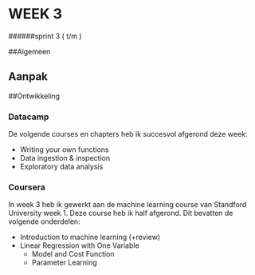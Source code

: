# WEEK 3

######sprint 3 ( t/m )

##Algemeen


## Aanpak

##Ontwikkeling


### Datacamp
De volgende courses en chapters heb ik succesvol afgerond deze week:
- Writing your own functions
- Data ingestion & inspection
- Exploratory data analysis

### Coursera
In week 3 heb ik gewerkt aan de machine learning course 
van Standford University week 1. Deze course heb ik half
afgerond. Dit bevatten de volgende onderdelen:
- Introduction to machine learning (+review)
- Linear Regression with One Variable
    - Model and Cost Function
    - Parameter Learning